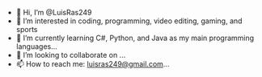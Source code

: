 - 👋 Hi, I’m @LuisRas249
- 👀 I’m interested in coding, programming, video editing, gaming, and sports
- 🌱 I’m currently learning C#, Python, and Java as my main programming languages...
- 💞️ I’m looking to collaborate on ...
- 📫 How to reach me: luisras249@gmail.com...

<!---
LuisRas249/LuisRas249 is a ✨ special ✨ repository because its `README.md` (this file) appears on your GitHub profile.
You can click the Preview link to take a look at your changes.
--->
